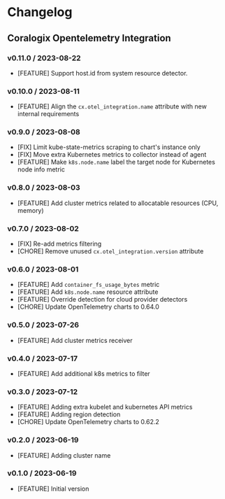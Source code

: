 # Changelog

## Coralogix Opentelemetry Integration

### v0.11.0 / 2023-08-22

* [FEATURE] Support host.id from system resource detector.

### v0.10.0 / 2023-08-11
* [FEATURE] Align the `cx.otel_integration.name` attribute with new internal requirements

### v0.9.0 / 2023-08-08
* [FIX] Limit kube-state-metrics scraping to chart's instance only
* [FIX] Move extra Kubernetes metrics to collector instead of agent
* [FEATURE] Make `k8s.node.name` label the target node for Kubernetes node info metric

### v0.8.0 / 2023-08-03
* [FEATURE] Add cluster metrics related to allocatable resources (CPU, memory)

### v0.7.0 / 2023-08-02
* [FIX] Re-add metrics filtering
* [CHORE] Remove unused `cx.otel_integration.version` attribute

### v0.6.0 / 2023-08-01
* [FEATURE] Add `container_fs_usage_bytes` metric
* [FEATURE] Add `k8s.node.name` resource attribute
* [FEATURE] Override detection for cloud provider detectors
* [CHORE] Update OpenTelemetry charts to 0.64.0

### v0.5.0 / 2023-07-26
* [FEATURE] Add cluster metrics receiver

### v0.4.0 / 2023-07-17
* [FEATURE] Add additional k8s metrics to filter

### v0.3.0 / 2023-07-12
* [FEATURE] Adding extra kubelet and kubernetes API metrics
* [FEATURE] Adding region detection
* [CHORE] Update OpenTelemetry charts to 0.62.2

### v0.2.0 / 2023-06-19
* [FEATURE] Adding cluster name

### v0.1.0 / 2023-06-19
* [FEATURE] Initial version
